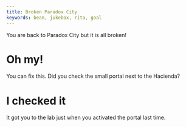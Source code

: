 ```yaml
---
title: Broken Paradox City
keywords: bean, jukebox, rita, goal
---
```


You are back to Paradox City but it is all broken!

# Oh my!
You can fix this. Did you check the small portal next to the Hacienda?

# I checked it
It got you to the lab just when you activated the portal last time.
